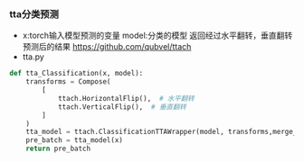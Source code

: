 ### tta分类预测
- x:torch输入模型预测的变量
model:分类的模型
返回经过水平翻转，垂直翻转预测后的结果
https://github.com/qubvel/ttach
- tta.py
```py
def tta_Classification(x, model):
    transforms = Compose(
        [
            ttach.HorizontalFlip(),  # 水平翻转
            ttach.VerticalFlip(),  # 垂直翻转
        ]
    )
    tta_model = ttach.ClassificationTTAWrapper(model, transforms,merge_mode="mean")
    pre_batch = tta_model(x)
    return pre_batch
```